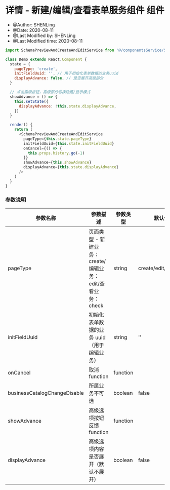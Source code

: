 # 详情 - 新建/编辑/查看表单服务组件 组件

- @Author: SHENLing
- @Date: 2020-08-11
- @Last Modified by: SHENLing
- @Last Modified time: 2020-08-11

```js
import SchemaPreviewAndCreateAndEditService from '@/componentsService/SchemaPreviewAndCreateAndEditService'

class Demo extends React.Component {
  state = {
    pageType: 'create',
    initFieldUuid: '', // 用于初始化表单数据的业务uuid
    displayAdvance: false, // 是否展开高级部分
  }

  // 点击高级按钮，高级部分切换隐藏/显示模式
  showAdvance = () => {
    this.setState({
      displayAdvance: !this.state.displayAdvance,
    })
  }

  render() {
    return (
      <SchemaPreviewAndCreateAndEditService
        pageType={this.state.pageType}
        initFieldUuid={this.state.initFieldUuid}
        onCancel={() => {
          this.props.history.go(-1)
        }}
        showAdvance={this.showAdvance}
        displayAdvance={this.state.displayAdvance}
      />
    )
  }
}
```

### 参数说明

| 参数名称                     | 参数描述                                                   | 参数类型 | 默认值              |
| ---------------------------- | ---------------------------------------------------------- | -------- | ------------------- |
| pageType                     | 页面类型 - 新建业务：create/编辑业务：edit/查看业务：check | string   | create/edit/preview |
| initFieldUuid                | 初始化表单数据的业务 uuid（用于编辑业务）                  | string   | ''                  |
| onCancel                     | 取消 function                                              | function |                     |
| businessCatalogChangeDisable | 所属业务不可选                                             | boolean  | false               |
| showAdvance                  | 高级选项按钮反馈 function                                  | function |                     |
| displayAdvance               | 高级选项内容是否展开（默认不展开）                         | boolean  | false               |
